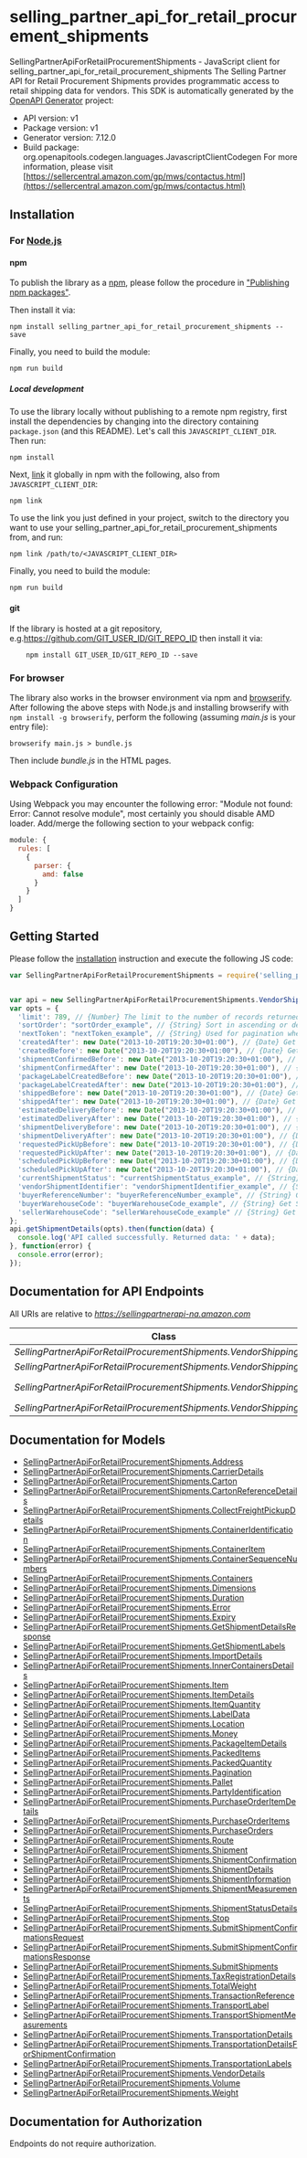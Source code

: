 # selling_partner_api_for_retail_procurement_shipments

SellingPartnerApiForRetailProcurementShipments - JavaScript client for selling_partner_api_for_retail_procurement_shipments
The Selling Partner API for Retail Procurement Shipments provides programmatic access to retail shipping data for vendors.
This SDK is automatically generated by the [OpenAPI Generator](https://openapi-generator.tech) project:

- API version: v1
- Package version: v1
- Generator version: 7.12.0
- Build package: org.openapitools.codegen.languages.JavascriptClientCodegen
For more information, please visit [https://sellercentral.amazon.com/gp/mws/contactus.html](https://sellercentral.amazon.com/gp/mws/contactus.html)

## Installation

### For [Node.js](https://nodejs.org/)

#### npm

To publish the library as a [npm](https://www.npmjs.com/), please follow the procedure in ["Publishing npm packages"](https://docs.npmjs.com/getting-started/publishing-npm-packages).

Then install it via:

```shell
npm install selling_partner_api_for_retail_procurement_shipments --save
```

Finally, you need to build the module:

```shell
npm run build
```

##### Local development

To use the library locally without publishing to a remote npm registry, first install the dependencies by changing into the directory containing `package.json` (and this README). Let's call this `JAVASCRIPT_CLIENT_DIR`. Then run:

```shell
npm install
```

Next, [link](https://docs.npmjs.com/cli/link) it globally in npm with the following, also from `JAVASCRIPT_CLIENT_DIR`:

```shell
npm link
```

To use the link you just defined in your project, switch to the directory you want to use your selling_partner_api_for_retail_procurement_shipments from, and run:

```shell
npm link /path/to/<JAVASCRIPT_CLIENT_DIR>
```

Finally, you need to build the module:

```shell
npm run build
```

#### git

If the library is hosted at a git repository, e.g.https://github.com/GIT_USER_ID/GIT_REPO_ID
then install it via:

```shell
    npm install GIT_USER_ID/GIT_REPO_ID --save
```

### For browser

The library also works in the browser environment via npm and [browserify](http://browserify.org/). After following
the above steps with Node.js and installing browserify with `npm install -g browserify`,
perform the following (assuming *main.js* is your entry file):

```shell
browserify main.js > bundle.js
```

Then include *bundle.js* in the HTML pages.

### Webpack Configuration

Using Webpack you may encounter the following error: "Module not found: Error:
Cannot resolve module", most certainly you should disable AMD loader. Add/merge
the following section to your webpack config:

```javascript
module: {
  rules: [
    {
      parser: {
        amd: false
      }
    }
  ]
}
```

## Getting Started

Please follow the [installation](#installation) instruction and execute the following JS code:

```javascript
var SellingPartnerApiForRetailProcurementShipments = require('selling_partner_api_for_retail_procurement_shipments');


var api = new SellingPartnerApiForRetailProcurementShipments.VendorShippingApi()
var opts = {
  'limit': 789, // {Number} The limit to the number of records returned. Default value is 50 records.
  'sortOrder': "sortOrder_example", // {String} Sort in ascending or descending order by purchase order creation date.
  'nextToken': "nextToken_example", // {String} Used for pagination when there are more shipments than the specified result size limit.
  'createdAfter': new Date("2013-10-20T19:20:30+01:00"), // {Date} Get Shipment Details that became available after this timestamp will be included in the result. Must be in <a href='https://developer-docs.amazon.com/sp-api/docs/iso-8601'>ISO 8601</a> format.
  'createdBefore': new Date("2013-10-20T19:20:30+01:00"), // {Date} Get Shipment Details that became available before this timestamp will be included in the result. Must be in <a href='https://developer-docs.amazon.com/sp-api/docs/iso-8601'>ISO 8601</a> format.
  'shipmentConfirmedBefore': new Date("2013-10-20T19:20:30+01:00"), // {Date} Get Shipment Details by passing Shipment confirmed create Date Before. Must be in <a href='https://developer-docs.amazon.com/sp-api/docs/iso-8601'>ISO 8601</a> format.
  'shipmentConfirmedAfter': new Date("2013-10-20T19:20:30+01:00"), // {Date} Get Shipment Details by passing Shipment confirmed create Date After. Must be in <a href='https://developer-docs.amazon.com/sp-api/docs/iso-8601'>ISO 8601</a> format.
  'packageLabelCreatedBefore': new Date("2013-10-20T19:20:30+01:00"), // {Date} Get Shipment Details by passing Package label create Date by buyer. Must be in <a href='https://developer-docs.amazon.com/sp-api/docs/iso-8601'>ISO 8601</a> format.
  'packageLabelCreatedAfter': new Date("2013-10-20T19:20:30+01:00"), // {Date} Get Shipment Details by passing Package label create Date After by buyer. Must be in <a href='https://developer-docs.amazon.com/sp-api/docs/iso-8601'>ISO 8601</a> format.
  'shippedBefore': new Date("2013-10-20T19:20:30+01:00"), // {Date} Get Shipment Details by passing Shipped Date Before. Must be in <a href='https://developer-docs.amazon.com/sp-api/docs/iso-8601'>ISO 8601</a> format.
  'shippedAfter': new Date("2013-10-20T19:20:30+01:00"), // {Date} Get Shipment Details by passing Shipped Date After. Must be in <a href='https://developer-docs.amazon.com/sp-api/docs/iso-8601'>ISO 8601</a> format.
  'estimatedDeliveryBefore': new Date("2013-10-20T19:20:30+01:00"), // {Date} Get Shipment Details by passing Estimated Delivery Date Before. Must be in <a href='https://developer-docs.amazon.com/sp-api/docs/iso-8601'>ISO 8601</a> format.
  'estimatedDeliveryAfter': new Date("2013-10-20T19:20:30+01:00"), // {Date} Get Shipment Details by passing Estimated Delivery Date Before. Must be in <a href='https://developer-docs.amazon.com/sp-api/docs/iso-8601'>ISO 8601</a> format.
  'shipmentDeliveryBefore': new Date("2013-10-20T19:20:30+01:00"), // {Date} Get Shipment Details by passing Shipment Delivery Date Before. Must be in <a href='https://developer-docs.amazon.com/sp-api/docs/iso-8601'>ISO 8601</a> format.
  'shipmentDeliveryAfter': new Date("2013-10-20T19:20:30+01:00"), // {Date} Get Shipment Details by passing Shipment Delivery Date After. Must be in <a href='https://developer-docs.amazon.com/sp-api/docs/iso-8601'>ISO 8601</a> format.
  'requestedPickUpBefore': new Date("2013-10-20T19:20:30+01:00"), // {Date} Get Shipment Details by passing Before Requested pickup date. Must be in <a href='https://developer-docs.amazon.com/sp-api/docs/iso-8601'>ISO 8601</a> format.
  'requestedPickUpAfter': new Date("2013-10-20T19:20:30+01:00"), // {Date} Get Shipment Details by passing After Requested pickup date. Must be in <a href='https://developer-docs.amazon.com/sp-api/docs/iso-8601'>ISO 8601</a> format.
  'scheduledPickUpBefore': new Date("2013-10-20T19:20:30+01:00"), // {Date} Get Shipment Details by passing Before scheduled pickup date. Must be in <a href='https://developer-docs.amazon.com/sp-api/docs/iso-8601'>ISO 8601</a> format.
  'scheduledPickUpAfter': new Date("2013-10-20T19:20:30+01:00"), // {Date} Get Shipment Details by passing After Scheduled pickup date. Must be in <a href='https://developer-docs.amazon.com/sp-api/docs/iso-8601'>ISO 8601</a> format.
  'currentShipmentStatus': "currentShipmentStatus_example", // {String} Get Shipment Details by passing Current shipment status.
  'vendorShipmentIdentifier': "vendorShipmentIdentifier_example", // {String} Get Shipment Details by passing Vendor Shipment ID
  'buyerReferenceNumber': "buyerReferenceNumber_example", // {String} Get Shipment Details by passing buyer Reference ID
  'buyerWarehouseCode': "buyerWarehouseCode_example", // {String} Get Shipping Details based on buyer warehouse code. This value should be same as 'shipToParty.partyId' in the Shipment.
  'sellerWarehouseCode': "sellerWarehouseCode_example" // {String} Get Shipping Details based on vendor warehouse code. This value should be same as 'sellingParty.partyId' in the Shipment.
};
api.getShipmentDetails(opts).then(function(data) {
  console.log('API called successfully. Returned data: ' + data);
}, function(error) {
  console.error(error);
});


```

## Documentation for API Endpoints

All URIs are relative to *https://sellingpartnerapi-na.amazon.com*

Class | Method | HTTP request | Description
------------ | ------------- | ------------- | -------------
*SellingPartnerApiForRetailProcurementShipments.VendorShippingApi* | [**getShipmentDetails**](docs/VendorShippingApi.md#getShipmentDetails) | **GET** /vendor/shipping/v1/shipments | GetShipmentDetails
*SellingPartnerApiForRetailProcurementShipments.VendorShippingApi* | [**getShipmentLabels**](docs/VendorShippingApi.md#getShipmentLabels) | **GET** /vendor/shipping/v1/transportLabels | 
*SellingPartnerApiForRetailProcurementShipments.VendorShippingApi* | [**submitShipmentConfirmations**](docs/VendorShippingApi.md#submitShipmentConfirmations) | **POST** /vendor/shipping/v1/shipmentConfirmations | SubmitShipmentConfirmations
*SellingPartnerApiForRetailProcurementShipments.VendorShippingApi* | [**submitShipments**](docs/VendorShippingApi.md#submitShipments) | **POST** /vendor/shipping/v1/shipments | SubmitShipments


## Documentation for Models

 - [SellingPartnerApiForRetailProcurementShipments.Address](docs/Address.md)
 - [SellingPartnerApiForRetailProcurementShipments.CarrierDetails](docs/CarrierDetails.md)
 - [SellingPartnerApiForRetailProcurementShipments.Carton](docs/Carton.md)
 - [SellingPartnerApiForRetailProcurementShipments.CartonReferenceDetails](docs/CartonReferenceDetails.md)
 - [SellingPartnerApiForRetailProcurementShipments.CollectFreightPickupDetails](docs/CollectFreightPickupDetails.md)
 - [SellingPartnerApiForRetailProcurementShipments.ContainerIdentification](docs/ContainerIdentification.md)
 - [SellingPartnerApiForRetailProcurementShipments.ContainerItem](docs/ContainerItem.md)
 - [SellingPartnerApiForRetailProcurementShipments.ContainerSequenceNumbers](docs/ContainerSequenceNumbers.md)
 - [SellingPartnerApiForRetailProcurementShipments.Containers](docs/Containers.md)
 - [SellingPartnerApiForRetailProcurementShipments.Dimensions](docs/Dimensions.md)
 - [SellingPartnerApiForRetailProcurementShipments.Duration](docs/Duration.md)
 - [SellingPartnerApiForRetailProcurementShipments.Error](docs/Error.md)
 - [SellingPartnerApiForRetailProcurementShipments.Expiry](docs/Expiry.md)
 - [SellingPartnerApiForRetailProcurementShipments.GetShipmentDetailsResponse](docs/GetShipmentDetailsResponse.md)
 - [SellingPartnerApiForRetailProcurementShipments.GetShipmentLabels](docs/GetShipmentLabels.md)
 - [SellingPartnerApiForRetailProcurementShipments.ImportDetails](docs/ImportDetails.md)
 - [SellingPartnerApiForRetailProcurementShipments.InnerContainersDetails](docs/InnerContainersDetails.md)
 - [SellingPartnerApiForRetailProcurementShipments.Item](docs/Item.md)
 - [SellingPartnerApiForRetailProcurementShipments.ItemDetails](docs/ItemDetails.md)
 - [SellingPartnerApiForRetailProcurementShipments.ItemQuantity](docs/ItemQuantity.md)
 - [SellingPartnerApiForRetailProcurementShipments.LabelData](docs/LabelData.md)
 - [SellingPartnerApiForRetailProcurementShipments.Location](docs/Location.md)
 - [SellingPartnerApiForRetailProcurementShipments.Money](docs/Money.md)
 - [SellingPartnerApiForRetailProcurementShipments.PackageItemDetails](docs/PackageItemDetails.md)
 - [SellingPartnerApiForRetailProcurementShipments.PackedItems](docs/PackedItems.md)
 - [SellingPartnerApiForRetailProcurementShipments.PackedQuantity](docs/PackedQuantity.md)
 - [SellingPartnerApiForRetailProcurementShipments.Pagination](docs/Pagination.md)
 - [SellingPartnerApiForRetailProcurementShipments.Pallet](docs/Pallet.md)
 - [SellingPartnerApiForRetailProcurementShipments.PartyIdentification](docs/PartyIdentification.md)
 - [SellingPartnerApiForRetailProcurementShipments.PurchaseOrderItemDetails](docs/PurchaseOrderItemDetails.md)
 - [SellingPartnerApiForRetailProcurementShipments.PurchaseOrderItems](docs/PurchaseOrderItems.md)
 - [SellingPartnerApiForRetailProcurementShipments.PurchaseOrders](docs/PurchaseOrders.md)
 - [SellingPartnerApiForRetailProcurementShipments.Route](docs/Route.md)
 - [SellingPartnerApiForRetailProcurementShipments.Shipment](docs/Shipment.md)
 - [SellingPartnerApiForRetailProcurementShipments.ShipmentConfirmation](docs/ShipmentConfirmation.md)
 - [SellingPartnerApiForRetailProcurementShipments.ShipmentDetails](docs/ShipmentDetails.md)
 - [SellingPartnerApiForRetailProcurementShipments.ShipmentInformation](docs/ShipmentInformation.md)
 - [SellingPartnerApiForRetailProcurementShipments.ShipmentMeasurements](docs/ShipmentMeasurements.md)
 - [SellingPartnerApiForRetailProcurementShipments.ShipmentStatusDetails](docs/ShipmentStatusDetails.md)
 - [SellingPartnerApiForRetailProcurementShipments.Stop](docs/Stop.md)
 - [SellingPartnerApiForRetailProcurementShipments.SubmitShipmentConfirmationsRequest](docs/SubmitShipmentConfirmationsRequest.md)
 - [SellingPartnerApiForRetailProcurementShipments.SubmitShipmentConfirmationsResponse](docs/SubmitShipmentConfirmationsResponse.md)
 - [SellingPartnerApiForRetailProcurementShipments.SubmitShipments](docs/SubmitShipments.md)
 - [SellingPartnerApiForRetailProcurementShipments.TaxRegistrationDetails](docs/TaxRegistrationDetails.md)
 - [SellingPartnerApiForRetailProcurementShipments.TotalWeight](docs/TotalWeight.md)
 - [SellingPartnerApiForRetailProcurementShipments.TransactionReference](docs/TransactionReference.md)
 - [SellingPartnerApiForRetailProcurementShipments.TransportLabel](docs/TransportLabel.md)
 - [SellingPartnerApiForRetailProcurementShipments.TransportShipmentMeasurements](docs/TransportShipmentMeasurements.md)
 - [SellingPartnerApiForRetailProcurementShipments.TransportationDetails](docs/TransportationDetails.md)
 - [SellingPartnerApiForRetailProcurementShipments.TransportationDetailsForShipmentConfirmation](docs/TransportationDetailsForShipmentConfirmation.md)
 - [SellingPartnerApiForRetailProcurementShipments.TransportationLabels](docs/TransportationLabels.md)
 - [SellingPartnerApiForRetailProcurementShipments.VendorDetails](docs/VendorDetails.md)
 - [SellingPartnerApiForRetailProcurementShipments.Volume](docs/Volume.md)
 - [SellingPartnerApiForRetailProcurementShipments.Weight](docs/Weight.md)


## Documentation for Authorization

Endpoints do not require authorization.

